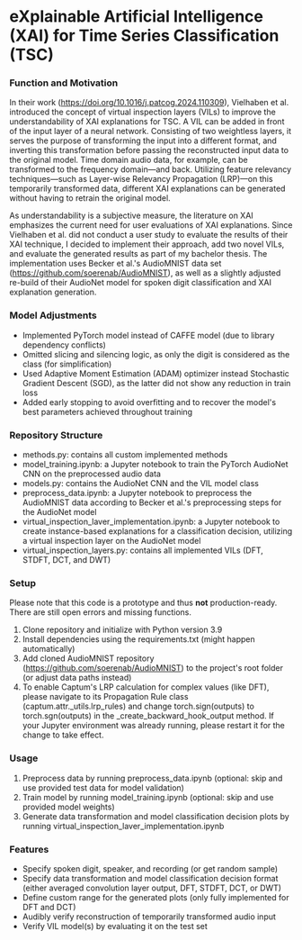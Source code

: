 # eXplainable Artificial Intelligence (XAI) for Time Series Classification (TSC)

### Function and Motivation
In their work (https://doi.org/10.1016/j.patcog.2024.110309), Vielhaben et al. introduced the concept of virtual inspection layers (VILs) to improve the understandability of XAI explanations for TSC.
A VIL can be added in front of the input layer of a neural network. Consisting of two weightless layers, it serves the purpose of transforming the input into a different format, and inverting this transformation before passing the reconstructed input data to the original model.
Time domain audio data, for example, can be transformed to the frequency domain—and back.
Utilizing feature relevancy techniques—such as Layer-wise Relevancy Propagation (LRP)—on this temporarily transformed data, different XAI explanations can be generated without having to retrain the original model.

As understandability is a subjective measure, the literature on XAI emphasizes the current need for user evaluations of XAI explanations. Since Vielhaben et al. did not conduct a user study to evaluate the results of their XAI technique, I decided to implement their approach, add two novel VILs, and evaluate the generated results as part of my bachelor thesis.
The implementation uses Becker et al.'s AudioMNIST data set (https://github.com/soerenab/AudioMNIST), as well as a slightly adjusted re-build of their AudioNet model for spoken digit classification and XAI explanation generation.

### Model Adjustments

- Implemented PyTorch model instead of CAFFE model (due to library dependency conflicts)
- Omitted slicing and silencing logic, as only the digit is considered as the class (for simplification)
- Used Adaptive Moment Estimation (ADAM) optimizer instead Stochastic Gradient Descent (SGD), as the latter did not show any reduction in
train loss
- Added early stopping to avoid overfitting and to recover the model's best parameters achieved throughout training

### Repository Structure

- methods.py: contains all custom implemented methods
- model_training.ipynb: a Jupyter notebook to train the PyTorch AudioNet CNN on the preprocessed audio data
- models.py: contains the AudioNet CNN and the VIL model class
- preprocess_data.ipynb: a Jupyter notebook to preprocess the AudioMNIST data according to Becker et al.'s preprocessing steps for the AudioNet model
- virtual_inspection_laver_implementation.ipynb: a Jupyter notebook to create instance-based explanations for a classification decision, utilizing a virtual inspection layer on the AudioNet model
- virtual_inspection_layers.py: contains all implemented VILs (DFT, STDFT, DCT, and DWT)

### Setup

Please note that this code is a prototype and thus **not** production-ready. There are still open errors and missing functions.

1. Clone repository and initialize with Python version 3.9
2. Install dependencies using the requirements.txt (might happen automatically)
3. Add cloned AudioMNIST repository (https://github.com/soerenab/AudioMNIST) to the project's root folder (or adjust data paths instead)
4. To enable Captum's LRP calculation for complex values (like DFT), please navigate to its Propagation Rule class (captum.attr._utils.lrp_rules) and change torch.sign(outputs) to torch.sgn(outputs) in the _create_backward_hook_output method. If your Jupyter environment was already running, please restart it for the change to take effect.

### Usage

1. Preprocess data by running preprocess_data.ipynb (optional: skip and use provided test data for model validation)
2. Train model by running model_training.ipynb (optional: skip and use provided model weights)
3. Generate data transformation and model classification decision plots by running virtual_inspection_laver_implementation.ipynb

### Features

- Specify spoken digit, speaker, and recording (or get random sample)
- Specify data transformation and model classification decision format (either averaged convolution layer output, DFT, STDFT, DCT, or DWT)
- Define custom range for the generated plots (only fully implemented for DFT and DCT)
- Audibly verify reconstruction of temporarily transformed audio input
- Verify VIL model(s) by evaluating it on the test set